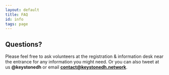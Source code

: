 ```yaml
---
layout: default
title: FAQ
id: info
tags: page
---
```


## Questions?

Please feel free to ask volunteers at the registration & information desk near the entrance for any information you might need. Or you can also tweet at us **@keystonedh** or email **contact@keystonedh.network**.
